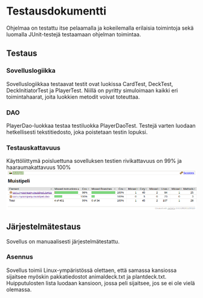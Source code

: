 # Testausdokumentti

Ohjelmaa on testattu itse pelaamalla ja kokeilemalla erilaisia toimintoja sekä luomalla JUnit-testejä
testaamaan ohjelman toimintaa.

## Testaus

### Sovelluslogiikka

Sovelluslogiikkaa testaavat testit ovat luokissa CardTest, DeckTest, DeckInitiatorTest ja PlayerTest.
Niillä on pyritty simuloimaan kaikki eri toimintahaarat, joita luokkien metodit voivat toteuttaa.

### DAO

PlayerDao-luokkaa testaa testiluokka PlayerDaoTest. Testejä varten luodaan hetkellisesti tekstitiedosto,
joka poistetaan testin lopuksi. 

### Testauskattavuus

Käyttöliittymä poisluettuna sovelluksen testien rivikattavuus on 99% ja haaraumakattavuus 100%
![Testikattavuus](https://github.com/ArttuJanhunen/ot-harjoitustyo/blob/master/dokumentaatio/Testikattavuus.png)

## Järjestelmätestaus

Sovellus on manuaalisesti järjestelmätestattu.

### Asennus

Sovellus toimii Linux-ympäristössä olettaen, että samassa kansiossa sijaitsee myöskin pakkatiedostot
animaldeck.txt ja plantdeck.txt. Huipputulosten lista luodaan kansioon, jossa peli sijaitsee, jos
se ei ole vielä olemassa. 


